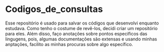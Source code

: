 # Codigos_de_consultas

Esse repositório é usado para salvar os códigos que desenvolvi enquanto estudava. Como tenho o costume de revê-los, decidi criar um repositório para eles.
Além disso, faço anotações sobre pontos específicos das lingugens, pois, algumas documentações são extensas e usando minhas anptações, facilito as minhas procuras
sobre algo específico.
